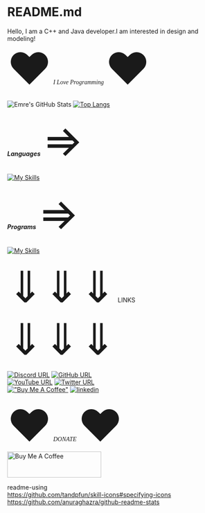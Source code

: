 # README.md
Hello, I am a C++ and Java developer.I am interested in design and modeling!
<br />
<span style='font-size:100px;'>&#9829;</span> <i style="font-family:georgia">I Love Programming</i> <span style='font-size:100px;'>&#9829;</span>

![Emre's GitHub Stats](https://github-readme-stats.vercel.app/api?username=emrea88uspm&theme=dark&show_icons=true)
[![Top Langs](https://github-readme-stats.vercel.app/api/top-langs/?username=emrea88uspm&theme=dark&layout=compact)](https://github.com/emrea88uspm/github-readme-stats)


<em><strong>Languages</strong></em> <span style='font-size:100px;'>&#8658;</span>
<br />
<br />
[![My Skills](https://skillicons.dev/icons?i=java,c,cpp,cs&theme=light)]()



<em><strong>Programs</strong></em> <span style='font-size:100px;'>&#8658;</span>
<br />
<br />
[![My Skills](https://skillicons.dev/icons?i=blender,eclipse,idea,visualstudio,vscode,unity,unreal&theme=light)]()

<span style='font-size:100px;'>&#8659;</span><span style='font-size:100px;'>&#8659;</span><span style='font-size:100px;'>&#8659;</span>    LINKS    <span style='font-size:100px;'>&#8659;</span><span style='font-size:100px;'>&#8659;</span><span style='font-size:100px;'>&#8659;</span>

[![Discord URL](https://img.shields.io/badge/DISCORD-000000?style=for-the-badge&logo=discord&logoColor=dark_blue)](https://discord.com)
[![GitHub URL](https://img.shields.io/badge/GITHUB-000000?style=for-the-badge&logo=github&logoColor=gray)](https://github.com/EmreA88USPM/)
<br />
[![YouTube URL](https://img.shields.io/badge/YOUTUBE-000000?style=for-the-badge&logo=Youtube&logoColor=red)](https://youtube.com)
[![Twitter URL](https://img.shields.io/badge/TWITTER-000000?style=for-the-badge&logo=Twitter&logoColor=blue)](https://twitter.com/EmreA88USPM)
<br />
[!["Buy Me A Coffee"](https://img.shields.io/badge/buymeacoffee-000000?style=for-the-badge&logo=buymeacoffee&logoColor=yellow)](https://www.buymeacoffee.com/akyolemre8x)
[![linkedin](https://img.shields.io/badge/LINKEDIN-000000?style=for-the-badge&logo=Linkedin&logoColor=aqua)](https://www.linkedin.com/in/emre-a-48713a258/)

<span style='font-size:100px;'>&#9829;</span> <i style="font-family:georgia"> DONATE </i> <span style='font-size:100px;'>&#9829;</span>
<br />
<a href="https://www.buymeacoffee.com/akyolemre8x" target="_blank"><img src="https://cdn.buymeacoffee.com/buttons/v2/default-yellow.png" alt="Buy Me A Coffee" style="height: 60px !important;width: 217px !important;" ></a>

readme-using
<br />
https://github.com/tandpfun/skill-icons#specifying-icons
<br />
https://github.com/anuraghazra/github-readme-stats
